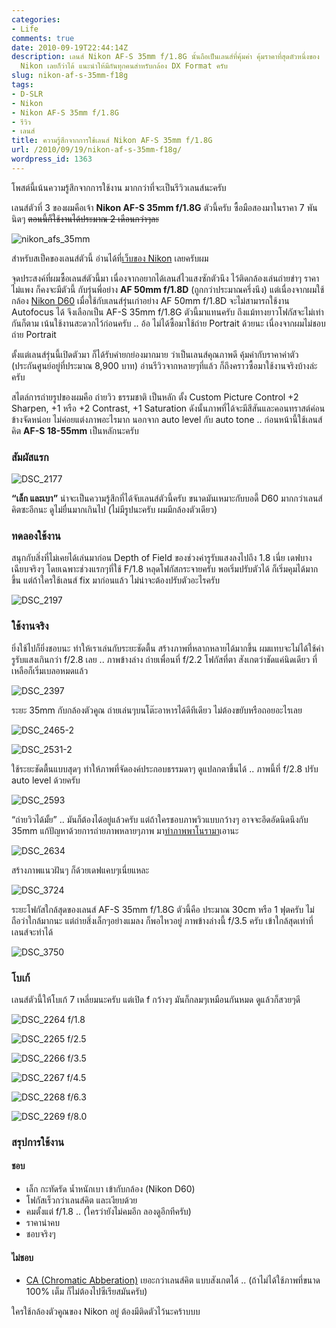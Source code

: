 ```yaml
---
categories:
- Life
comments: true
date: 2010-09-19T22:44:14Z
description: เลนส์ Nikon AF-S 35mm f/1.8G นั้นถือเป็นเลนส์ที่คุ้มค่า คุ้มราคาที่สุดตัวหนึ่งของ
  Nikon เลยก็ว่าได้ แนะนำให้มีกันทุกคนสำหรับกล้อง DX Format ครับ
slug: nikon-af-s-35mm-f18g
tags:
- D-SLR
- Nikon
- Nikon AF-S 35mm f/1.8G
- รีวิว
- เลนส์
title: ความรู้สึกจากการใช้เลนส์ Nikon AF-S 35mm f/1.8G
url: /2010/09/19/nikon-af-s-35mm-f18g/
wordpress_id: 1363
---
```


โพสต์นี้เน้นความรู้สึกจากการใช้งาน มากกว่าที่จะเป็นรีวิวเลนส์นะครับ

เลนส์ตัวที่ 3 ของผมคือเจ้า **Nikon AF-S 35mm f/1.8G** ตัวนี้ครับ ซื้อมือสองมาในราคา 7 พันนิดๆ <del>ตอนนี้ก็ใช้งานได้ประมาณ 2 เดือนกว่าๆละ</del>

![nikon_afs_35mm](http://files.armno.in.th/uploads/2010/09/nikon_afs_35mm_thumb.jpg)

สำหรับสเป็คของเลนส์ตัวนี้ อ่านได้ที่[เว็บของ Nikon](http://imaging.nikon.com/products/imaging/lineup/lens/singlefocal/normal/af-s_dx_35mmf_18g/index.htm) เลยครับผม

จุดประสงค์ที่ผมซื้อเลนส์ตัวนี้มา เนื่องจากอยากได้เลนส์ไวแสงซักตัวนึง ไว้ติดกล้องเล่นถ่ายขำๆ ราคาไม่แพง ก็คงจะมีตัวนี้ กับรุ่นพี่อย่าง **AF 50mm f/1.8D** (ถูกกว่าประมาณครึ่งนึง) แต่เนื่องจากผมใช้กล้อง [Nikon D60](http://armno.in.th/content/nikon-d60) เมื่อใช้กับเลนส์รุ่นเก่าอย่าง AF 50mm f/1.8D จะไม่สามารถใช้งาน Autofocus ได้ จึงเลือกเป็น AF-S 35mm f/1.8G ตัวนี้มาแทนครับ ถึงแม้ทางยาวโฟกัสจะไม่เท่ากันก็ตาม เน้นใช้งานสะดวกไว้ก่อนครับ .. อ้อ ไม่ได้ซื้อมาใช้ถ่าย Portrait ด้วยนะ เนื่องจากผมไม่ชอบถ่าย Portrait

ตั้งแต่เลนส์รุ่นนี้เปิดตัวมา ก็ได้รับคำยกย่องมากมาย ว่าเป็นเลนส์คุณภาพดี คุ้มค่ากับราคาค่าตัว (ประกันศูนย์อยู่ที่ประมาณ 8,900 บาท) อ่านรีวิวจากหลายๆที่แล้ว ก็ถึงคราวซื้อมาใช้งานจริงบ้างล่ะครับ

สไตล์การถ่ายรูปของผมคือ ถ่ายวิว ธรรมชาติ เป็นหลัก ตั้ง Custom Picture Control +2 Sharpen, +1 หรือ +2 Contrast, +1 Saturation ดังนั้นภาพที่ได้จะมีสีสันและคอนทราสต์ค่อนข้างจัดหน่อย ไม่ค่อยแต่งภาพอะไรมาก นอกจาก auto level กับ auto tone .. ก่อนหน้านี้ใช้เลนส์คิต **AF-S 18-55mm** เป็นหลักนะครับ

### สัมผัสแรก

![DSC_2177](http://files.armno.in.th/uploads/2010/09/DSC_2177_thumb.jpg)

**“เล็ก และเบา”** น่าจะเป็นความรู้สึกที่ได้จับเลนส์ตัวนี้ครับ ขนาดมันเหมาะกับบอดี้ D60 มากกว่าเลนส์คิตซะอีกนะ ดูไม่ยื่นมากเกินไป (ไม่มีรูปนะครับ ผมมีกล้องตัวเดียว)

### ทดลองใช้งาน

สนุกกับสิ่งที่ไม่เคยได้เล่นมาก่อน Depth of Field ของช่วงค่ารูรับแสงลงไปถึง 1.8 เนี่ย เดฟบางเฉียบจริงๆ โดยเฉพาะช่วงแรกๆที่ใช้ F/1.8 หลุดโฟกัสกระจายครับ พอเริ่มปรับตัวได้ ก็เริ่มคุมได้มากขึ้น แต่ถ้าใครใช้เลนส์ fix มาก่อนแล้ว ไม่น่าจะต้องปรับตัวอะไรครับ

![DSC_2197](http://files.armno.in.th/uploads/2010/09/DSC_2197_thumb.jpg)

### ใช้งานจริง

ยิ่งใช้ไปก็ยิ่งชอบนะ ทำให้เราเล่นกับระยะชัดตื้น สร้างภาพที่หลากหลายได้มากขึ้น ผมแทบจะไม่ได้ใช้ค่ารูรับแสงเกินกว่า f/2.8 เลย .. ภาพข้างล่าง ถ่ายเพื่อนที่ f/2.2 โฟกัสที่ตา สังเกตว่าชัดแค่นิดเดียว ที่เหลือก็เริ่มเบลอหมดแล้ว

![DSC_2397](http://files.armno.in.th/uploads/2010/09/DSC_2397_thumb.jpg)

ระยะ 35mm กับกล้องตัวคูณ ถ่ายเล่นๆบนโต๊ะอาหารได้ดีทีเดียว ไม่ต้องขยับหรือถอยอะไรเลย

![DSC_2465-2](http://files.armno.in.th/uploads/2010/09/DSC_24652_thumb.jpg)

![DSC_2531-2](http://files.armno.in.th/uploads/2010/09/DSC_25312_thumb.jpg)

ใช้ระยะชัดตื้นแบบสุดๆ ทำให้ภาพที่จัดองค์ประกอบธรรมดาๆ ดูแปลกตาขึ้นได้ .. ภาพนี้ที่ f/2.8 ปรับ auto level ด้วยครับ

![DSC_2593](http://files.armno.in.th/uploads/2010/09/DSC_2593_thumb.jpg)

“ถ่ายวิวได้มั้ย” .. มันก็ต้องได้อยู่แล้วครับ แต่ถ้าใครชอบภาพวิวแบบกว้างๆ อาจจะอึดอัดนิดนึงกับ 35mm แก้ปัญหาด้วยการถ่ายภาพหลายๆภาพ มา[ทำภาพพาโนรามา](http://armno.in.th/%E0%B8%97%E0%B8%B3%E0%B8%A0%E0%B8%B2%E0%B8%9E%E0%B8%9E%E0%B8%B2%E0%B9%82%E0%B8%99%E0%B8%A3%E0%B8%B2%E0%B8%A1%E0%B8%B2%E0%B8%87%E0%B9%88%E0%B8%B2%E0%B8%A2%E0%B9%86)เอานะ

![DSC_2634](http://files.armno.in.th/uploads/2010/09/DSC_2634_thumb.jpg)

สร้างภาพแนวฝันๆ ก็ด้วยเดฟแคบๆเนี่ยแหละ

![DSC_3724](http://files.armno.in.th/uploads/2010/09/DSC_3724_thumb.jpg)

ระยะโฟกัสใกล้สุดของเลนส์ AF-S 35mm f/1.8G ตัวนี้คือ ประมาณ 30cm หรือ 1 ฟุตครับ ไม่ถือว่าใกล้มากนะ แต่ถ่ายสิ่งเล็กๆอย่างแมลง ก็พอไหวอยู่ ภาพข้างล่างนี้ f/3.5 ครับ เข้าใกล้สุดเท่าที่เลนส์จะทำได้

![DSC_3750](http://files.armno.in.th/uploads/2010/09/DSC_3750_thumb.jpg)

### โบเก้

เลนส์ตัวนี้ให้โบเก้ 7 เหลี่ยมนะครับ แต่เปิด f กว้างๆ มันก็กลมๆเหมือนกันหมด ดูแล้วก็สวยๆดี

![DSC_2264](http://files.armno.in.th/uploads/2010/09/DSC_2264.jpg) f/1.8

![DSC_2265](http://files.armno.in.th/uploads/2010/09/DSC_2265.jpg) f/2.5

![DSC_2266](http://files.armno.in.th/uploads/2010/09/DSC_2266.jpg) f/3.5

![DSC_2267](http://files.armno.in.th/uploads/2010/09/DSC_2267.jpg) f/4.5

![DSC_2268](http://files.armno.in.th/uploads/2010/09/DSC_2268.jpg) f/6.3

![DSC_2269](http://files.armno.in.th/uploads/2010/09/DSC_2269.jpg) f/8.0


### สรุปการใช้งาน

#### ชอบ

* เล็ก กะทัดรัด น้ำหนักเบา เข้ากับกล้อง (Nikon D60)
* โฟกัสเร็วกว่าเลนส์คิต และเงียบด้วย
* คมตั้งแต่ f/1.8 .. (ใครว่ายังไม่คมอีก ลองดูอีกทีครับ)
* ราคาน่าคบ
* ชอบจริงๆ

#### ไม่ชอบ

* [CA (Chromatic Abberation)](http://en.wikipedia.org/wiki/Chromatic_aberration) เยอะกว่าเลนส์คิต แบบสังเกตได้ .. (ถ้าไม่ได้ใช้ภาพที่ขนาด 100% เต็ม ก็ไม่ต้องไปซีเรียสมันครับ)

ใครใช้กล้องตัวคูณของ Nikon อยู่ ต้องมีติดตัวไว้นะคร้าบบบ
